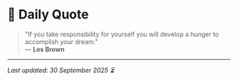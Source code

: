 # 📜 Daily Quote

> "If you take responsibility for yourself you will develop a hunger to accomplish your dream."  
> — **Les Brown**

---

_Last updated: 30 September 2025 ⏳_
